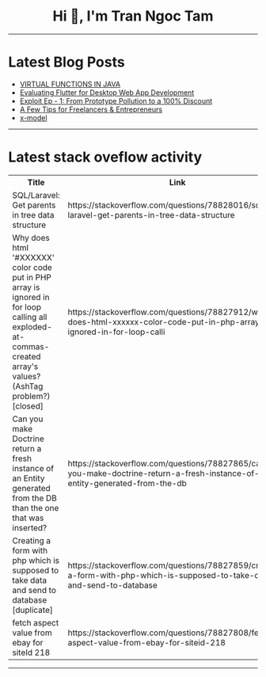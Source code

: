 <h1 align="center">Hi 👋, I'm Tran Ngoc Tam</h1>

---

# Latest Blog Posts 
<!-- BLOG-POST-LIST:START -->
- [VIRTUAL FUNCTIONS IN JAVA](https://dev.to/shreeprabha_bhat/virtual-functions-in-object-oriented-programming-3611)
- [Evaluating Flutter for Desktop Web App Development](https://dev.to/rjk/evaluating-flutter-for-desktop-web-app-development-inj)
- [Exploit Ep - 1: From Prototype Pollution to a 100% Discount](https://dev.to/middleware/exploit-ep-1-from-prototype-pollution-to-a-100-discount-4p93)
- [A Few Tips for Freelancers &amp; Entrepreneurs](https://dev.to/christopherchhim/a-few-tips-for-freelancers-entrepreneurs-5aji)
- [x-model](https://dev.to/muhammadiqbalid83/x-model-2j52)
<!-- BLOG-POST-LIST:END -->

---

# Latest stack oveflow activity
<table>
  <tr><th>Title</th><th>Link</th></tr>
  <!-- STACKOVERFLOW:START --><tr><td>SQL/Laravel: Get parents in tree data structure</td><td>https://stackoverflow.com/questions/78828016/sql-laravel-get-parents-in-tree-data-structure</td></tr><tr><td>Why does html &#39;#XXXXXX&#39; color code put in PHP array is ignored in for loop calling all exploded-at-commas-created array&#39;s values? &lpar;AshTag problem?&rpar; [closed]</td><td>https://stackoverflow.com/questions/78827912/why-does-html-xxxxxx-color-code-put-in-php-array-is-ignored-in-for-loop-calli</td></tr><tr><td>Can you make Doctrine return a fresh instance of an Entity generated from the DB than the one that was inserted?</td><td>https://stackoverflow.com/questions/78827865/can-you-make-doctrine-return-a-fresh-instance-of-an-entity-generated-from-the-db</td></tr><tr><td>Creating a form with php which is supposed to take data and send to database [duplicate]</td><td>https://stackoverflow.com/questions/78827859/creating-a-form-with-php-which-is-supposed-to-take-data-and-send-to-database</td></tr><tr><td>fetch aspect value from ebay for siteId 218</td><td>https://stackoverflow.com/questions/78827808/fetch-aspect-value-from-ebay-for-siteid-218</td></tr><!-- STACKOVERFLOW:END -->
</table>

---


